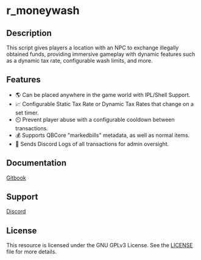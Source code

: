 # r_moneywash

## Description

This script gives players a location with an NPC to exchange illegally obtained funds, providing immersive gameplay with dynamic features such as a dynamic tax rate, configurable wash limits, and more.

## Features

- 🌎 Can be placed anywhere in the game world with IPL/Shell Support.
- 📈 Configurable Static Tax Rate or Dynamic Tax Rates that change on a set timer.
- ⏲️ Prevent player abuse with a configurable cooldown between transactions.
- 💰 Supports QBCore "markedbills" metadata, as well as normal items.
- 📝 Sends Discord Logs of all transactions for admin oversight.

## Documentation

[Gitbook](https://rscripts.gitbook.io/r_scripts-docs./free-resources/r_moneywash)

## Support

[Discord](https://discord.gg/rscripts)

## License

This resource is licensed under the GNU GPLv3 License. See the [LICENSE](LICENSE) file for more details.
